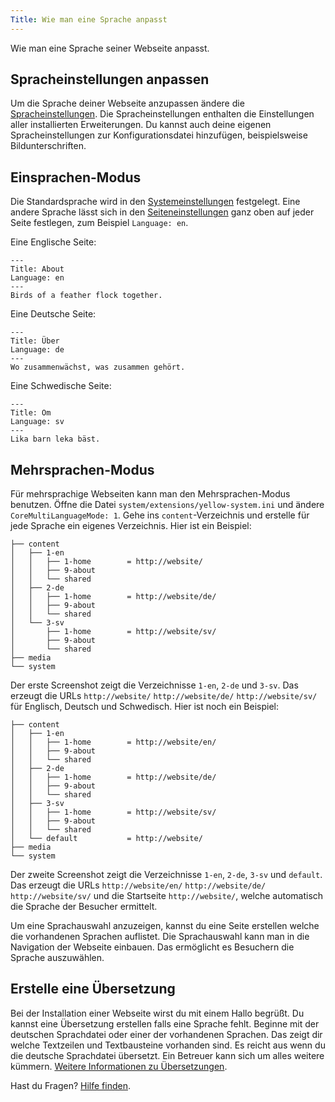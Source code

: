```yaml
---
Title: Wie man eine Sprache anpasst
---
```

Wie man eine Sprache seiner Webseite anpasst.

## Spracheinstellungen anpassen

Um die Sprache deiner Webseite anzupassen ändere die [Spracheinstellungen](how-to-change-the-system#spracheinstellungen). Die Spracheinstellungen enthalten die Einstellungen aller installierten Erweiterungen. Du kannst auch deine eigenen Spracheinstellungen zur Konfigurationsdatei hinzufügen, beispielsweise Bildunterschriften.

## Einsprachen-Modus

Die Standardsprache wird in den [Systemeinstellungen](how-to-change-the-system#systemeinstellungen) festgelegt. Eine andere Sprache lässt sich in den [Seiteneinstellungen](how-to-change-the-system#seiteneinstellungen) ganz oben auf jeder Seite festlegen, zum Beispiel `Language: en`. 

Eine Englische Seite:

```
---
Title: About
Language: en
---
Birds of a feather flock together.
```

Eine Deutsche Seite:

```
---
Title: Über
Language: de
---
Wo zusammenwächst, was zusammen gehört.
```

Eine Schwedische Seite:

```
---
Title: Om
Language: sv
---
Lika barn leka bäst.
```

## Mehrsprachen-Modus

Für mehrsprachige Webseiten kann man den Mehrsprachen-Modus benutzen. Öffne die Datei `system/extensions/yellow-system.ini` und ändere `CoreMultiLanguageMode: 1`. Gehe ins `content`-Verzeichnis und erstelle für jede Sprache ein eigenes Verzeichnis. Hier ist ein Beispiel:

```
├── content               
│   ├── 1-en              
│   │   ├── 1-home        = http://website/
│   │   ├── 9-about
│   │   └── shared    
│   ├── 2-de              
│   │   ├── 1-home        = http://website/de/
│   │   ├── 9-about
│   │   └── shared    
│   └── 3-sv              
│       ├── 1-home        = http://website/sv/
│       ├── 9-about
│       └── shared    
├── media                 
└── system                
```

Der erste Screenshot zeigt die Verzeichnisse `1-en`, `2-de` und `3-sv`. Das erzeugt die URLs `http://website/` `http://website/de/` `http://website/sv/` für Englisch, Deutsch und Schwedisch. Hier ist noch ein Beispiel:

```
├── content               
│   ├── 1-en              
│   │   ├── 1-home        = http://website/en/
│   │   ├── 9-about
│   │   └── shared    
│   ├── 2-de              
│   │   ├── 1-home        = http://website/de/
│   │   ├── 9-about
│   │   └── shared    
│   ├── 3-sv              
│   │   ├── 1-home        = http://website/sv/
│   │   ├── 9-about
│   │   └── shared    
│   └── default           = http://website/       
├── media                 
└── system                
```

Der zweite Screenshot zeigt die Verzeichnisse `1-en`, `2-de`, `3-sv` und `default`. Das erzeugt die URLs `http://website/en/` `http://website/de/` `http://website/sv/` und die Startseite `http://website/`, welche automatisch die Sprache der Besucher ermittelt. 

Um eine Sprachauswahl anzuzeigen, kannst du eine Seite erstellen welche die vorhandenen Sprachen auflistet. Die Sprachauswahl kann man in die Navigation der Webseite einbauen. Das ermöglicht es Besuchern die Sprache auszuwählen.

## Erstelle eine Übersetzung

Bei der Installation einer Webseite wirst du mit einem Hallo begrüßt. Du kannst eine Übersetzung erstellen falls eine Sprache fehlt. Beginne mit der deutschen Sprachdatei oder einer der vorhandenen Sprachen. Das zeigt dir welche Textzeilen und Textbausteine vorhanden sind. Es reicht aus wenn du die deutsche Sprachdatei übersetzt. Ein Betreuer kann sich um alles weitere kümmern. [Weitere Informationen zu Übersetzungen](https://github.com/annaesvensson/yellow-language/tree/main/README-de.md).

Hast du Fragen? [Hilfe finden](.).
